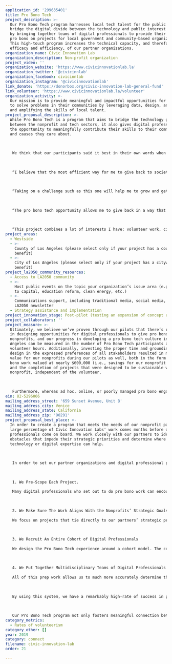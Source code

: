 ```yaml
---
application_id: '299635401'
title: Pro Bono Tech
project_description: >-
  Our Pro Bono Tech program harnesses local tech talent for the public good. We
  bridge the digital divide between the technology and public interest sectors
  by bringing together teams of digital professionals to provide their services
  pro bono on projects for local government and community-based organizations.
  This high-touch program increases the technical capacity, and therefore the
  efficacy and efficiency, of our partner organizations.
organization_name: Civic Innovation Lab
organization_description: Non-profit organization
project_video: ''
organization_website: 'https://www.civicinnovationlab.la'
organization_twitter: '@civicinnlab'
organization_facebook: civicinnlab
organization_instagram: '@civicinnovationlab'
link_donate: 'https://donorbox.org/civic-innovation-lab-general-fund'
link_volunteer: 'https://www.civicinnovationlab.la/volunteer'
organization_activity: >-
  Our mission is to provide meaningful and impactful opportunities for residents
  to solve problems in their communities by leveraging data, design, and tech
  and amplifying the skills of local talent.
project_proposal_description: >-
  While Pro Bono Tech is a program that aims to bridge the technology gap
  between the nonprofit and tech sectors, it also gives digital professionals
  the opportunity to meaningfully contribute their skills to their communities
  and causes they care about. 
   
   
   
   We think that our participants said it best in their own words when describing their experiences volunteering with our nonprofit partners:
   
   
   
   “I believe that the most efficient way for me to give back to society is to utilize my most valuable skills, which are more tech and business related. Although I feel that helping out in a homeless shelter or mentoring kids is very meaningful, I might not be able to make as much of an impact as compared to doing what I am best at - analyzing data. A well-thought out strategy and execution by a team of digital professionals could benefit a non-profit entities tremendously, especially when resources are usually limited for charitable organizations.”
   
   
   
   “Taking on a challenge such as this one will help me to grow and get better at my own work, while also advancing the mission of other organizations that are most in need of help.”
   
   
   
   “The pro bono tech opportunity allows me to give back in a way that extends my reach and impact through collaboration with peers in defining and creating solutions that address social issues.”
   
   
   
   “This project combines a lot of interests I have: volunteer work, civic engagement, and product management.”
project_areas:
  - Westside
  - >-
    County of Los Angeles (please select only if your project has a countywide
    benefit)
  - >-
    City of Los Angeles (please select only if your project has a citywide
    benefit)
project_la2050_community_resources:
  - Access to LA2050 community
  - >-
    Host public events on the topic your organization’s issue area (e.g. access
    to capital, education reform, clean energy, etc.) 
  - >-
    Communications support, including traditional media, social media, and
    LA2050 newsletter
  - Strategy assistance and implementation
project_innovation_stage: Post-pilot (testing an expansion of concept after initially successful pilot)
project_collaborators: ''
project_measure: >-
  Ultimately, we believe we’ve proven through our pilots that there’s real value
  in designing opportunities for digital professionals to give pro bono time to
  nonprofits, and our progress in developing a pro bono tech culture in Los
  Angeles can be measured in the number of Pro Bono Tech participants and
  volunteer hours. Additionally, investing the proper time and grounding program
  design in the expressed preferences of all stakeholders resulted in measurable
  value for our nonprofits during our pilots as well, both in the form of pro
  bono work valued at nearly $600,000 (i.e., savings for our nonprofit partners)
  and the completion of projects that were designed to be sustainable within the
  nonprofit, independent of the volunteer. 
   
   
   
   Furthermore, whereas ad hoc, online, or poorly managed pro bono engagements result in dissatisfied parties on both ends, the model we piloted actually resulted in participants and nonprofits wanting to do more pro bono, not less. In that sense, our pilot around project management, scoping, communication, managing expectations, structuring engagement, and providing value to volunteers succeeded in designing a model program that overcame the hurdles that are specific to offering digital skills pro bono. If we can continue to run the Pro Bono Tech program with the same outcomes as our pilots, we believe that we will be successful in building the pro bono tech ecosystem in LA so that it becomes as ubiquitous as pro bono work in the legal industry.
ein: 82-5296066
mailing_address_street: '659 Sunset Avenue, Unit B'
mailing_address_city: Venice
mailing_address_state: California
mailing_address_zip: '90291'
project_proposal_best_place: >-
  In order to create a program that meets the needs of our nonprofit partners, a
  large percentage of Civic Innovation Labs' work comes months before digital
  professionals come on board. We work closely with our partners to identify
  obstacles that impede their strategic priorities and determine where
  technology or digital expertise can help. 
   
   
   
   In order to set our partner organizations and digital professional participants up for success, we address these challenges in the following ways:
   
   
   
   1. We Pre-Scope Each Project. 
   
   Many digital professionals who set out to do pro bono work can encounter unexpected “technical debt,” which greatly increases their workload and often leads to burn-out and unfinished projects. We mitigate this risk by working collaboratively with our nonprofit partners to pre-scope projects in order to anticipate potential obstacles incoming teams may encounter, allowing us to better prepare them. 
   
   
   
   2. We Make Sure The Work Aligns With the Nonprofits’ Strategic Goals.
   
   We focus on projects that tie directly to our partners’ strategic priorities so that we can be sure our teams are delivering high-impact work. Our partners understand that in order for the Pro Bono Tech teams to function at their highest level, they will need a solid communication plan and feedback loop in place. By tying projects to strategic priorities, we can ensure that both our partners and Pro Bono Tech teams are able to give and get what they want out of their projects. 
   
   
   
   3. We Recruit An Entire Cohort of Digital Professionals
   
   We design the Pro Bono Tech experience around a cohort model. The cohort model cultivates a sense of community and gives digital professionals the opportunity to problem solve outside of their direct teams. 
   
   
   
   4. We Put Together Multidisciplinary Teams of Digital Professionals
   
   All of this prep work allows us to much more accurately determine the skill sets and disposition needed for each project. Rather than matching an individual to a project, we build diverse teams to work on projects together. We accept digital professionals into the Pro Bono Tech program based on their skill sets and allow them to select onto projects themselves based on their interests. 
   
   
   
   By using this system, we have a remarkably high-rate of success in placing professionals on teams where they’re not only able to utilize their skill sets, but are also contributing to a cause they believe in. Many of our partner nonprofits do not have the staff capacity or budget to do this work on their own, and having access to an entire team of digital professionals provides value beyond the project deliverables. 98% of our nonprofit partners and digital professional participants were interested in participating as part of another Pro Bono Tech project.
   
   
   
   Our Pro Bono Tech program not only fosters meaningful connection between the technology and nonprofit sectors, but also amongst the digital professional community as well!
category_metrics:
  - Rates of volunteerism
category_other: []
year: 2019
category: connect
filename: civic-innovation-lab
order: 21

---
```

